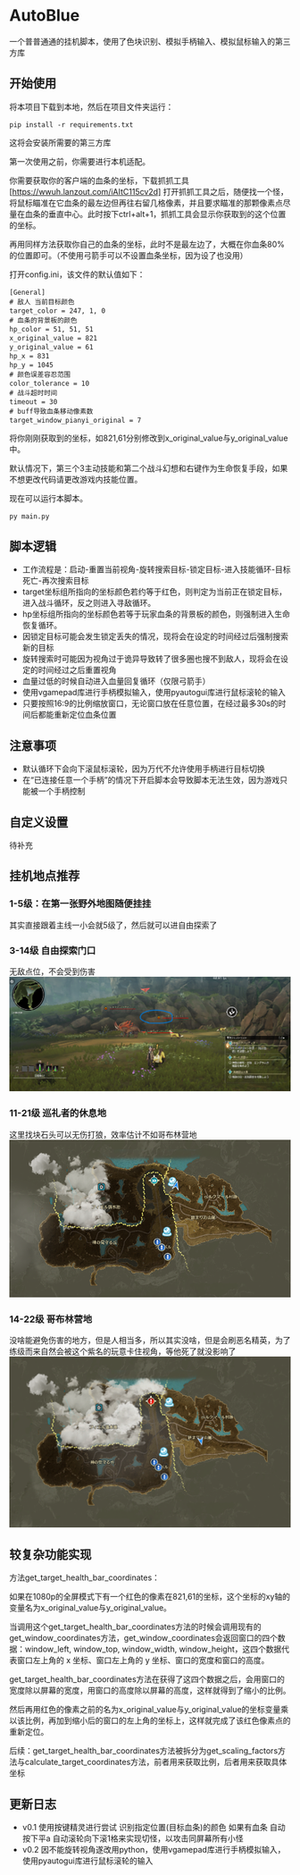# AutoBlue

一个普普通通的挂机脚本，使用了色块识别、模拟手柄输入、模拟鼠标输入的第三方库

## 开始使用

将本项目下载到本地，然后在项目文件夹运行：

```
pip install -r requirements.txt
```

这将会安装所需要的第三方库

第一次使用之前，你需要进行本机适配。

你需要获取你的客户端的血条的坐标，下载抓抓工具
[https://wwuh.lanzout.com/iAItC115cv2d]
打开抓抓工具之后，随便找一个怪，将鼠标瞄准在它血条的最左边但再往右留几格像素，并且要求瞄准的那颗像素点尽量在血条的垂直中心。此时按下ctrl+alt+1，抓抓工具会显示你获取到的这个位置的坐标。

再用同样方法获取你自己的血条的坐标，此时不是最左边了，大概在你血条80%的位置即可。（不使用弓箭手可以不设置血条坐标，因为设了也没用）

打开config.ini，该文件的默认值如下：

```
[General]
# 敌人 当前目标颜色
target_color = 247, 1, 0
# 血条的背景板的颜色
hp_color = 51, 51, 51
x_original_value = 821
y_original_value = 61
hp_x = 831
hp_y = 1045
# 颜色误差容忍范围
color_tolerance = 10
# 战斗超时时间
timeout = 30
# buff导致血条移动像素数
target_window_pianyi_original = 7
```

将你刚刚获取到的坐标，如821,61分别修改到x_original_value与y_original_value中。

默认情况下，第三个3主动技能和第二个战斗幻想和右键作为生命恢复手段，如果不想更改代码请更改游戏内技能位置。

现在可以运行本脚本。

```python
py main.py
```

## 脚本逻辑

- 工作流程是：启动-重置当前视角-旋转搜索目标-锁定目标-进入技能循环-目标死亡-再次搜索目标
- target坐标组所指向的坐标颜色若约等于红色，则判定为当前正在锁定目标，进入战斗循环，反之则进入寻敌循环。
- hp坐标组所指向的坐标颜色若等于玩家血条的背景板的颜色，则强制进入生命恢复循环。
- 因锁定目标可能会发生锁定丢失的情况，现将会在设定的时间经过后强制搜索新的目标
- 旋转搜索时可能因为视角过于诡异导致转了很多圈也搜不到敌人，现将会在设定的时间经过之后重置视角
- 血量过低的时候自动进入血量回复循环（仅限弓箭手）
- 使用vgamepad库进行手柄模拟输入，使用pyautogui库进行鼠标滚轮的输入
- 只要按照16:9的比例缩放窗口，无论窗口放在任意位置，在经过最多30s的时间后都能重新定位血条位置

## 注意事项

- 默认循环下会向下滚鼠标滚轮，因为万代不允许使用手柄进行目标切换
- 在“已连接任意一个手柄”的情况下开启脚本会导致脚本无法生效，因为游戏只能被一个手柄控制

## 自定义设置

待补充

## 挂机地点推荐

### 1-5级：在第一张野外地图随便挂挂
其实直接跟着主线一小会就5级了，然后就可以进自由探索了

### 3-14级 自由探索门口
无敌点位，不会受到伤害
![img](https://raw.githubusercontent.com/lingyun67/AutoBlue/main/img/3-14.png)

### 11-21级 巡礼者的休息地
这里找块石头可以无伤打狼，效率估计不如哥布林营地
![img](https://raw.githubusercontent.com/lingyun67/AutoBlue/main/img/11-21.png)

### 14-22级 哥布林营地
没啥能避免伤害的地方，但是人相当多，所以其实没啥，但是会刷恶名精英，为了练级而来自然会被这个紫名的玩意卡住视角，等他死了就没影响了
![img](https://raw.githubusercontent.com/lingyun67/AutoBlue/main/img/14-22.png)

## 较复杂功能实现

方法get_target_health_bar_coordinates：

如果在1080p的全屏模式下有一个红色的像素在821,61的坐标，这个坐标的xy轴的变量名为x_original_value与y_original_value。

当调用这个get_target_health_bar_coordinates方法的时候会调用现有的get_window_coordinates方法，get_window_coordinates会返回窗口的四个数据：window_left, window_top, window_width, window_height，这四个数据代表窗口左上角的 x 坐标、窗口左上角的 y 坐标、窗口的宽度和窗口的高度。

get_target_health_bar_coordinates方法在获得了这四个数据之后，会用窗口的宽度除以屏幕的宽度，用窗口的高度除以屏幕的高度，这样就得到了缩小的比例。

然后再用红色的像素之前的名为x_original_value与y_original_value的坐标变量乘以该比例，再加到缩小后的窗口的左上角的坐标上，这样就完成了该红色像素点的重新定位。

后续：get_target_health_bar_coordinates方法被拆分为get_scaling_factors方法与calculate_target_coordinates方法，前者用来获取比例，后者用来获取具体坐标


## 更新日志

- v0.1 使用按键精灵进行尝试 识别指定位置(目标血条)的颜色 如果有血条 自动按下平a 自动滚轮向下滚1格来实现切怪，以攻击同屏幕所有小怪
- v0.2 因不能旋转视角遂改用python，使用vgamepad库进行手柄模拟输入，使用pyautogui库进行鼠标滚轮的输入
